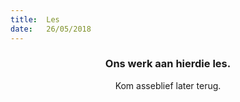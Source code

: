 ```yaml
---
title:  Les
date:   26/05/2018
---
```


### <center>Ons werk aan hierdie les.</center>
<center>Kom asseblief later terug.</center>
